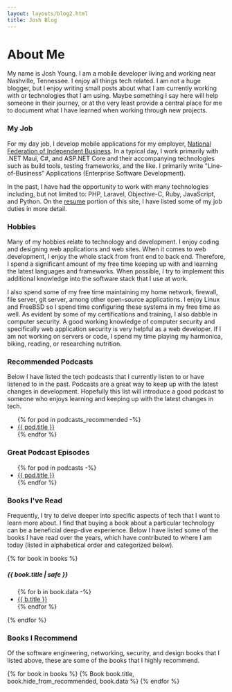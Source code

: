 ```yaml
---
layout: layouts/blog2.html
title: Josh Blog
---
```


# About Me

My name is Josh Young. I am a mobile developer living and working near Nashville, Tennessee. I enjoy all things tech related. I am not a huge blogger, but I enjoy writing small posts about what I am currently working with or technologies that I am using. Maybe something I say here will help someone in their journey, or at the very least provide a central place for me to document what I have learned when working through new projects.

### My Job

For my day job, I develop mobile applications for my employer,
[National Federation of Independent Business](https://www.nfib.com/). In a typical day, I work primarily with .NET Maui, C#, and ASP.NET Core and their accompanying technologies such as build tools, testing frameworks, and the like. I primarily write "Line-of-Business" Applications (Enterprise Software Development).

In the past, I have had the opportunity to work with many technologies including, but not limited to: PHP, Laravel, Objective-C, Ruby, JavaScript, and Python. On the [resume](/resume) portion of this site, I have listed some of my job duties in more detail.

### <a id='hobbies'></a> Hobbies

Many of my hobbies relate to technology and development. I enjoy coding and designing web applications and web sites. When it comes to web development, I enjoy the whole stack from front end to back end. Therefore, I spend a significant amount of my free time keeping up with and learning the latest languages and frameworks. When possible, I try to implement this additional knowledge into the software stack that I use at work.

I also spend some of my free time maintaining my home network, firewall, file server, git server, among other open-source applications. I enjoy Linux and FreeBSD so I spend time configuring these systems in my free time as well. As evident by some of my certifications and training, I also dabble in computer security. A good working knowledge of computer security and specifically web application security is very helpful as a web developer. If I am not working on servers or code, I spend my time playing my harmonica, biking, reading, or researching nutrition.

### <a id='podcasts'></a>Recommended Podcasts

Below I have listed the tech podcasts that I currently listen to or have listened to in the past. Podcasts are a great way to keep up with the latest changes in development. Hopefully this list will introduce a good podcast to someone who enjoys learning and keeping up with the latest changes in tech.

<ul>
{% for pod in podcasts_recommended -%}
    <li><a href="{{pod.url}}">{{ pod.title }}</a></li>
  {% endfor %}
</ul>

### <a id='podcast_episodes'></a>Great Podcast Episodes

<ul>
{% for pod in podcasts -%}
    <li><a href="{{pod.url}}">{{ pod.title }}</a></li>
  {% endfor %}
</ul>

### <a id='books'></a>Books I've Read

Frequently, I try to delve deeper into specific aspects of tech that I want to learn more about. I find that buying a book about a particular technology can be a beneficial deep-dive experience. Below I have listed some of the books I have read over the years, which have contributed to where I am today (listed in alphabetical order and categorized below).

{% for book in books %}
    <h5>{{ book.title | safe }}</h5>
    <ul>
      {% for b in book.data -%}
        <li><a href="{{b.url}}">{{ b.title }}</a></li>
      {% endfor %}
    </ul>
  {% endfor %}

### <a id='books_i_recommend'></a>Books I Recommend

Of the software engineering, networking, security, and design books that I listed above, these are some of the books that I highly recommend.

{% for book in books %}
    {% Book book.title, book.hide_from_recommended, book.data %}
{% endfor %}
